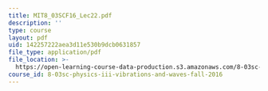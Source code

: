 ```yaml
---
title: MIT8_03SCF16_Lec22.pdf
description: ''
type: course
layout: pdf
uid: 142257222aea3d11e530b9dcb0631857
file_type: application/pdf
file_location: >-
  https://open-learning-course-data-production.s3.amazonaws.com/8-03sc-physics-iii-vibrations-and-waves-fall-2016/142257222aea3d11e530b9dcb0631857_MIT8_03SCF16_Lec22.pdf
course_id: 8-03sc-physics-iii-vibrations-and-waves-fall-2016
---
```


